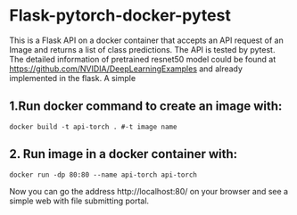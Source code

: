# Flask-pytorch-docker-pytest
This is a Flask API on a docker container that accepts an API request of an Image and returns a list of class predictions. The API is tested by pytest.
The detailed information of pretrained resnet50 model could be found at https://github.com/NVIDIA/DeepLearningExamples and already implemented in the flask. A simple 

## 1.Run docker command to create an image with:
```
docker build -t api-torch . #-t image name
```

## 2. Run image in a docker container with:
```
docker run -dp 80:80 --name api-torch api-torch 
```
Now you can go the address http://localhost:80/ on your browser and see a simple web with file submitting portal.






